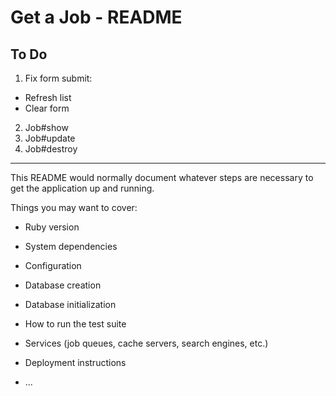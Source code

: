 # Get a Job - README

## To Do
1. Fix form submit:
  * Refresh list
  * Clear form
2. Job#show
3. Job#update
4. Job#destroy


<hr>
This README would normally document whatever steps are necessary to get the
application up and running.

Things you may want to cover:

* Ruby version

* System dependencies

* Configuration

* Database creation

* Database initialization

* How to run the test suite

* Services (job queues, cache servers, search engines, etc.)

* Deployment instructions

* ...
